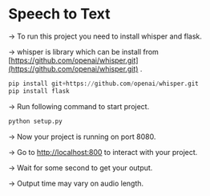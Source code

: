 # Speech to Text

→ To run this project you need to install whisper and flask.

→ whisper is library which can be install from [https://github.com/openai/whisper.git](https://github.com/openai/whisper.git) .

```python
pip install git+https://github.com/openai/whisper.git
pip install flask
```

→ Run following command to start project.

```python
python setup.py
```

→ Now your project is running on port 8080. 

→ Go to [http://localhost:800](http://localhost:800) to interact with your project.

→ Wait for some second to get your output.

→ Output time may vary on audio length.
